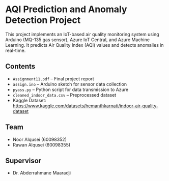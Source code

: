 # AQI Prediction and Anomaly Detection Project

This project implements an IoT-based air quality monitoring system using Arduino (MQ-135 gas sensor), Azure IoT Central, and Azure Machine Learning. It predicts Air Quality Index (AQI) values and detects anomalies in real-time.

## Contents
- `Assignment11.pdf` – Final project report
- `assign.ino` – Arduino sketch for sensor data collection
- `pyass.py` – Python script for data transmission to Azure
- `cleaned_indoor_data.csv` – Preprocessed dataset
- Kaggle Dataset: https://www.kaggle.com/datasets/hemanthkarnati/indoor-air-quality-dataset

## Team
- Noor Alqusei (60098352)
- Rawan Alqusei (60098355)

## Supervisor
- Dr. Abderrahmane Maaradji

